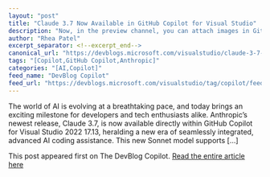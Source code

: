 ```yaml
---
layout: "post"
title: "Claude 3.7 Now Available in GitHub Copilot for Visual Studio"
description: "Now, in the preview channel, you can attach images in GitHub Copilot chat to help you illustrate you..."
author: "Rhea Patel"
excerpt_separator: <!--excerpt_end-->
canonical_url: "https://devblogs.microsoft.com/visualstudio/claude-3-7-now-available-in-github-copilot-for-visual-studio/"
tags: "[Copilot,GitHub Copilot,Anthropic]"
categories: "[AI,Copilot]"
feed_name: "DevBlog Copilot"
feed_url: "https://devblogs.microsoft.com/visualstudio/tag/copilot/feed/"
---
```


The world of AI is evolving at a breathtaking pace, and today brings an exciting milestone for developers and tech enthusiasts alike. Anthropic’s newest release, Claude 3.7, is now available directly within GitHub Copilot for Visual Studio 2022 17.13, heralding a new era of seamlessly integrated, advanced AI coding assistance. This new Sonnet model supports [...]<!--excerpt_end-->

This post appeared first on The DevBlog Copilot. [Read the entire article here](https://devblogs.microsoft.com/visualstudio/claude-3-7-now-available-in-github-copilot-for-visual-studio/)
